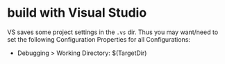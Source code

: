 # build with Visual Studio

VS saves some project settings in the `.vs` dir. Thus you may want/need to set the following Configuration Properties for all Configurations:

- Debugging > Working Directory: $(TargetDir)
